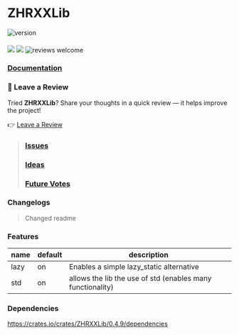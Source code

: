 # ZHRXXLib 
<img src="https://img.shields.io/crates/v/ZHRXXLib.svg" alt="version">

####
<img src="https://img.shields.io/badge/build-passing-darkgreen.svg">
<img src="https://img.shields.io/badge/test-passing-darkgreen.svg">
<img src="https://img.shields.io/badge/reviews-welcome-blue.svg" alt="reviews welcome">


### [Documentation](https://docs.rs/ZHRXXLib/latest/ZHRXXLib/)

###

### 📝 Leave a Review
Tried **ZHRXXLib**? Share your thoughts in a quick review — it helps improve the project!

👉 [Leave a Review](https://review.zhrexx.com/)

>### [Issues](https://github.com/zhrexx/rust-zhrxxlib/issues)
>### [Ideas](https://github.com/zhrexx/rust-zhrxxlib/discussions/categories/ideas)
>### [Future Votes](https://github.com/zhrexx/rust-zhrxxlib/discussions/categories/polls)

### Changelogs
> Changed readme 

### Features
| name  | default | description|
|-------|---------|-------------|
| lazy  | on      | Enables a simple lazy_static alternative
| std   | on      | allows the lib the use of std (enables many functionality)

### Dependencies

https://crates.io/crates/ZHRXXLib/0.4.9/dependencies
